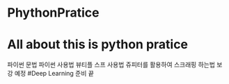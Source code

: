 # PhythonPratice
<h1> All about this is python pratice</h1>
파이썬 문법
파이썬 사용법
뷰티플 스프 사용법
쥬피터를 활용하여 스크래핑 하는법
보강 예정
#Deep Learning 준비
끝
